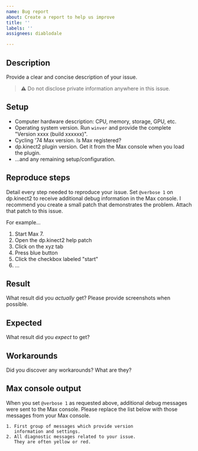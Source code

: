 ```yaml
---
name: Bug report
about: Create a report to help us improve
title: ''
labels: ''
assignees: diablodale

---
```


## Description

Provide a clear and concise description of your issue.

> :warning: Do not disclose private information anywhere in this issue.

## Setup

* Computer hardware description: CPU, memory, storage, GPU, etc.
* Operating system version. Run `winver` and provide the complete "Version xxxx (build xxxxxx)".
* Cycling '74 Max version. Is Max registered?
* dp.kinect2 plugin version. Get it from the Max console when you load the plugin.
* ...and any remaining setup/configuration.

## Reproduce steps

Detail every step needed to reproduce your issue.
Set `@verbose 1` on dp.kinect2 to receive additional debug information in the Max console.
I recommend you create a small patch that demonstrates the problem. Attach that patch to this issue.

For example...

1. Start Max 7.
2. Open the dp.kinect2 help patch
3. Click on the xyz tab
4. Press blue button
5. Click the checkbox labeled "start"
6. ...

## Result

What result did you *actually* get?
Please provide screenshots when possible.

## Expected

What result did you *expect* to get?

## Workarounds

Did you discover any workarounds? What are they?

## Max console output

When you set `@verbose 1` as requested above, additional debug messages were sent to the Max console.
Please replace the list below with those messages from your Max console.

```
1. First group of messages which provide version
   information and settings.
2. All diagnostic messages related to your issue.
   They are often yellow or red.
```

